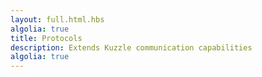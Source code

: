 ```yaml
---
layout: full.html.hbs
algolia: true
title: Protocols
description: Extends Kuzzle communication capabilities
algolia: true
---
```

